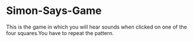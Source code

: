 # Simon-Says-Game
This is the game in which you will hear sounds when clicked on one of the four squares.You have to repeat the pattern.
